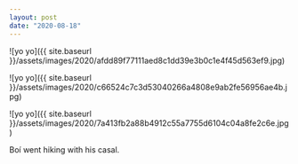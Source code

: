 ```yaml
---
layout: post
date: "2020-08-18"
---
```


![yo yo]({{ site.baseurl }}/assets/images/2020/afdd89f77111aed8c1dd39e3b0c1e4f45d563ef9.jpg)

![yo yo]({{ site.baseurl }}/assets/images/2020/c66524c7c3d53040266a4808e9ab2fe56956ae4b.jpg)

![yo yo]({{ site.baseurl }}/assets/images/2020/7a413fb2a88b4912c55a7755d6104c04a8fe2c6e.jpg)

Boí went hiking with his casal.
